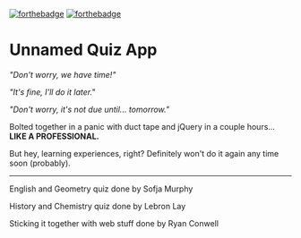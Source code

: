 [![forthebadge](https://forthebadge.com/images/badges/made-with-javascript.svg)](https://forthebadge.com)
[![forthebadge](https://forthebadge.com/images/badges/powered-by-responsibility.svg)](https://forthebadge.com)


# Unnamed Quiz App

*"Don't worry, we have time!"*

*"It's fine, I'll do it later."*

*"Don't worry, it's not due until... tomorrow."*

Bolted together in a panic with duct tape and jQuery in a couple hours...
**LIKE A PROFESSIONAL.**


But hey, learning experiences, right? Definitely won't do it again any time soon (probably).

-----
English and Geometry quiz done by Sofja Murphy

History and Chemistry quiz done by Lebron Lay

Sticking it together with web stuff done by Ryan Conwell
